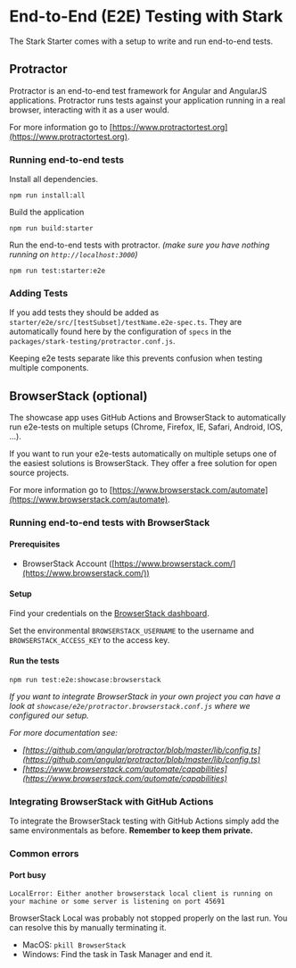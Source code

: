 # End-to-End (E2E) Testing with Stark

The Stark Starter comes with a setup to write and run end-to-end tests.

## Protractor

Protractor is an end-to-end test framework for Angular and AngularJS applications. Protractor runs tests against your application running in a real browser, interacting with it as a user would.

For more information go to [https://www.protractortest.org](https://www.protractortest.org).

### Running end-to-end tests

Install all dependencies.

```shell
npm run install:all
```

Build the application

```shell
npm run build:starter
```

Run the end-to-end tests with protractor. _(make sure you have nothing running on `http://localhost:3000`)_

```shell
npm run test:starter:e2e
```

### Adding Tests

If you add tests they should be added as `starter/e2e/src/[testSubset]/testName.e2e-spec.ts`.
They are automatically found here by the configuration of `specs` in the `packages/stark-testing/protractor.conf.js`.

Keeping e2e tests separate like this prevents confusion when testing multiple components.

## BrowserStack (optional)

The showcase app uses GitHub Actions and BrowserStack to automatically run e2e-tests on multiple setups (Chrome, Firefox, IE, Safari, Android, IOS, ...).

If you want to run your e2e-tests automatically on multiple setups one of the easiest solutions is BrowserStack.
They offer a free solution for open source projects.

For more information go to [https://www.browserstack.com/automate](https://www.browserstack.com/automate).

### Running end-to-end tests with BrowserStack

#### Prerequisites

-   BrowserStack Account ([https://www.browserstack.com/](https://www.browserstack.com/))

#### Setup

Find your credentials on the [BrowserStack dashboard](https://automate.browserstack.com/dashboard).

Set the environmental `BROWSERSTACK_USERNAME` to the username and `BROWSERSTACK_ACCESS_KEY` to the access key.

#### Run the tests

```shell
npm run test:e2e:showcase:browserstack
```

_If you want to integrate BrowserStack in your own project you can have a look at `showcase/e2e/protractor.browserstack.conf.js` where we configured our setup._

_For more documentation see:_

-   _[https://github.com/angular/protractor/blob/master/lib/config.ts](https://github.com/angular/protractor/blob/master/lib/config.ts)_
-   _[https://www.browserstack.com/automate/capabilities](https://www.browserstack.com/automate/capabilities)_

### Integrating BrowserStack with GitHub Actions

To integrate the BrowserStack testing with GitHub Actions simply add the same environmentals as before. **Remember to keep them private.**

### Common errors

#### Port busy

```shell
LocalError: Either another browserstack local client is running on your machine or some server is listening on port 45691
```

BrowserStack Local was probably not stopped properly on the last run. You can resolve this by manually terminating it.

-   MacOS: `pkill BrowserStack`
-   Windows: Find the task in Task Manager and end it.
